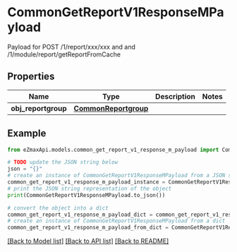 # CommonGetReportV1ResponseMPayload

Payload for POST /1/report/xxx/xxx and and /1/module/report/getReportFromCache

## Properties

Name | Type | Description | Notes
------------ | ------------- | ------------- | -------------
**obj_reportgroup** | [**CommonReportgroup**](CommonReportgroup.md) |  | 

## Example

```python
from eZmaxApi.models.common_get_report_v1_response_m_payload import CommonGetReportV1ResponseMPayload

# TODO update the JSON string below
json = "{}"
# create an instance of CommonGetReportV1ResponseMPayload from a JSON string
common_get_report_v1_response_m_payload_instance = CommonGetReportV1ResponseMPayload.from_json(json)
# print the JSON string representation of the object
print(CommonGetReportV1ResponseMPayload.to_json())

# convert the object into a dict
common_get_report_v1_response_m_payload_dict = common_get_report_v1_response_m_payload_instance.to_dict()
# create an instance of CommonGetReportV1ResponseMPayload from a dict
common_get_report_v1_response_m_payload_from_dict = CommonGetReportV1ResponseMPayload.from_dict(common_get_report_v1_response_m_payload_dict)
```
[[Back to Model list]](../README.md#documentation-for-models) [[Back to API list]](../README.md#documentation-for-api-endpoints) [[Back to README]](../README.md)


